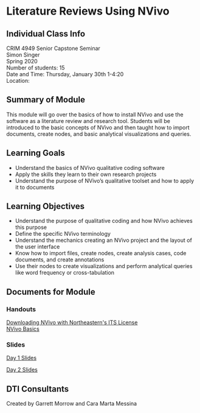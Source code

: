 # Literature Reviews Using NVivo

## Individual Class Info
CRIM 4949 Senior Capstone Seminar
<br>
Simon Singer
<br>
Spring 2020
<br>
Number of students: 15
<br>
Date and Time: Thursday, January 30th 1-4:20
<br>
Location:
<br>

## Summary of Module
This module will go over the basics of how to install NVivo and use the software as a literature review and research tool. Students will be introduced to the basic concepts of NVivo and then taught how to import documents, create nodes, and basic analytical visualizations and queries.

## Learning Goals
- Understand the basics of NVivo qualitative coding software
- Apply the skills they learn to their own research projects
- Understand the purpose of NVivo’s qualitative toolset and how to apply it to documents

## Learning Objectives
- Understand the purpose of qualitative coding and how NVivo achieves this purpose
- Define the specific NVivo terminology
- Understand the mechanics creating an NVivo project and the layout of the user interface
- Know how to import files, create nodes, create analysis cases, code documents, and create annotations
- Use their nodes to create visualizations and perform analytical queries like word frequency or cross-tabulation


## Documents for Module

### Handouts

[Downloading NVivo with Northeastern's ITS License](https://github.com/NULabNortheastern/digitalassignmentshowcase/blob/master/text_analysis/intro_to_nvivo/criminology_capstone-spring2020-singer/handout-installingNVivo.pdf)
<br>
[NVivo Basics](https://github.com/NULabNortheastern/digitalassignmentshowcase/blob/master/text_analysis/intro_to_nvivo/criminology_capstone-spring2020-singer/handout-UsingNVivoBasics.pdf)

### Slides

[Day 1 Slides](https://github.com/NULabNortheastern/digitalassignmentshowcase/blob/master/text_analysis/intro_to_nvivo/criminology_capstone-spring2020-singer/slides-day1.pdf)

[Day 2 Slides](https://github.com/NULabNortheastern/digitalassignmentshowcase/blob/master/text_analysis/intro_to_nvivo/criminology_capstone-spring2020-singer/slides-day2.pdf)


## DTI Consultants
Created by Garrett Morrow and Cara Marta Messina
